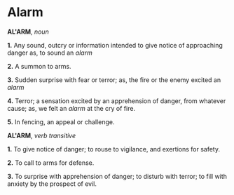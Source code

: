# Alarm

**AL'ARM**, _noun_

**1.** Any sound, outcry or information intended to give notice of approaching danger as, to sound an _alarm_

**2.** A summon to arms.

**3.** Sudden surprise with fear or terror; as, the fire or the enemy excited an _alarm_

**4.** Terror; a sensation excited by an apprehension of danger, from whatever cause; as, we felt an _alarm_ at the cry of fire.

**5.** In fencing, an appeal or challenge.

**AL'ARM**, _verb transitive_

**1.** To give notice of danger; to rouse to vigilance, and exertions for safety.

**2.** To call to arms for defense.

**3.** To surprise with apprehension of danger; to disturb with terror; to fill with anxiety by the prospect of evil.